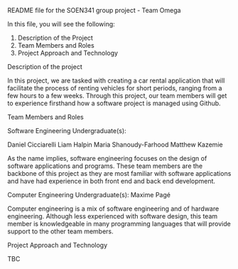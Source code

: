 README file for the SOEN341 group project - Team Omega

In this file, you will see the following:

1) Description of the Project 
2) Team Members and Roles 
3) Project Approach and Technology


Description of the project

In this project, we are tasked with creating a car rental application that will facilitate the process of renting vehicles for short periods, ranging from a few hours to a few weeks. Through this project, our team members will get to experience firsthand how a software project is managed using Github.


Team Members and Roles

Software Engineering Undergraduate(s):

Daniel Cicciarelli
Liam Halpin
Maria Shanoudy-Farhood
Matthew Kazemie

As the name implies, software engineering focuses on the design of software applications and programs. These team members are the backbone of this project as they are most familiar with software applications and have had experience in both front end and back end development.

Computer Engineering Undergraduate(s):
Maxime Pagé

Computer engineering is a mix of software engineering and of hardware engineering. Although less experienced with software design, this team member is knowledgeable in many programming languages that will provide support to the other team members. 


Project Approach and Technology

TBC
